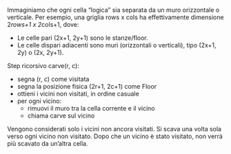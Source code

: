 Immaginiamo che ogni cella “logica” sia separata da un muro orizzontale o verticale. 
Per esempio, una griglia rows x cols ha effettivamente dimensione 2*rows+1 x 2*cols+1, dove:
- Le celle pari (2x+1, 2y+1) sono le stanze/floor. 
- Le celle dispari adiacenti sono muri (orizzontali o verticali), tipo (2x+1, 2y) o (2x, 2y+1).


Step ricorsivo carve(r, c):
- segna (r, c) come visitata
- segna la posizione fisica (2r+1, 2c+1) come Floor
- ottieni i vicini non visitati, in ordine casuale
- per ogni vicino:
    - rimuovi il muro tra la cella corrente e il vicino
    - chiama carve sul vicino

Vengono considerati solo i vicini non ancora visitati.
Si scava una volta sola verso ogni vicino non visitato.
Dopo che un vicino è stato visitato, non verrà più scavato da un’altra cella.
